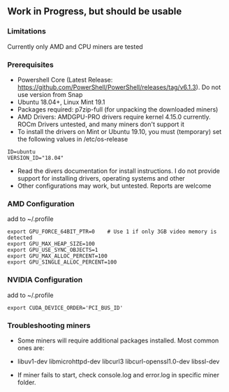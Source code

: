 ## Work in Progress, but should be usable

### Limitations
Currently only AMD and CPU miners are tested


### Prerequisites
- Powershell Core (Latest Release: https://github.com/PowerShell/PowerShell/releases/tag/v6.1.3). Do not use version from Snap
- Ubuntu 18.04+, Linux Mint 19.1
- Packages required: p7zip-full (for unpacking the downloaded miners)
- AMD Drivers: AMDGPU-PRO drivers require kernel 4.15.0 currently. ROCm Drivers untested, and many miners don't support it
- To install the drivers on Mint or Ubuntu 19.10, you must (temporary) set the following values in /etc/os-release
```
ID=ubuntu
VERSION_ID="18.04"
```
- Read the divers documentation for install instructions. I do not provide support for installing drivers, operating systems and other
- Other configurations may work, but untested. Reports are welcome


### AMD Configuration
add to ~/.profile
```
export GPU_FORCE_64BIT_PTR=0    # Use 1 if only 3GB video memory is detected
export GPU_MAX_HEAP_SIZE=100
export GPU_USE_SYNC_OBJECTS=1
export GPU_MAX_ALLOC_PERCENT=100
export GPU_SINGLE_ALLOC_PERCENT=100
```


### NVIDIA Configuration
add to ~/.profile
```
export CUDA_DEVICE_ORDER='PCI_BUS_ID'
```


### Troubleshooting miners
- Some miners will require additional packages installed. Most common ones are:
- libuv1-dev libmicrohttpd-dev libcurl3 libcurl-openssl1.0-dev libssl-dev

- If miner fails to start, check console.log and error.log in specific miner folder.
